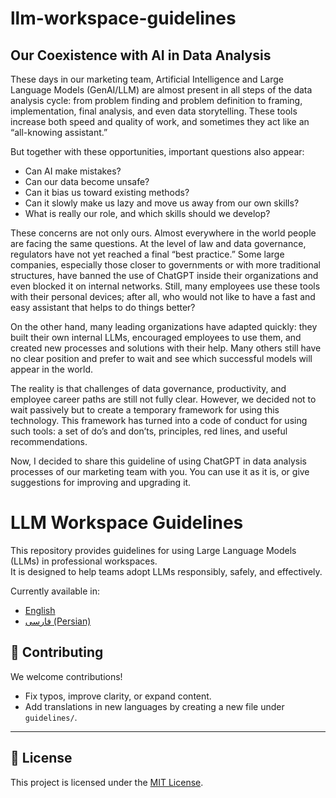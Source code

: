 # llm-workspace-guidelines


## Our Coexistence with AI in Data Analysis

These days in our marketing team, Artificial Intelligence and Large Language Models (GenAI/LLM) are almost present in all steps of the data analysis cycle: from problem finding and problem definition to framing, implementation, final analysis, and even data storytelling. These tools increase both speed and quality of work, and sometimes they act like an “all-knowing assistant.”

But together with these opportunities, important questions also appear:

* Can AI make mistakes?
* Can our data become unsafe?
* Can it bias us toward existing methods?
* Can it slowly make us lazy and move us away from our own skills?
* What is really our role, and which skills should we develop?

These concerns are not only ours. Almost everywhere in the world people are facing the same questions. At the level of law and data governance, regulators have not yet reached a final “best practice.” Some large companies, especially those closer to governments or with more traditional structures, have banned the use of ChatGPT inside their organizations and even blocked it on internal networks. Still, many employees use these tools with their personal devices; after all, who would not like to have a fast and easy assistant that helps to do things better?

On the other hand, many leading organizations have adapted quickly: they built their own internal LLMs, encouraged employees to use them, and created new processes and solutions with their help. Many others still have no clear position and prefer to wait and see which successful models will appear in the world.

The reality is that challenges of data governance, productivity, and employee career paths are still not fully clear. However, we decided not to wait passively but to create a temporary framework for using this technology. This framework has turned into a code of conduct for using such tools: a set of do’s and don’ts, principles, red lines, and useful recommendations.

Now, I decided to share this guideline of using ChatGPT in data analysis processes of our marketing team with you. You can use it as it is, or give suggestions for improving and upgrading it.


# LLM Workspace Guidelines

This repository provides guidelines for using Large Language Models (LLMs) in professional workspaces.  
It is designed to help teams adopt LLMs responsibly, safely, and effectively.  

Currently available in:
- [English](./guidelines/llm-workspace-guidelines-en.md)
- [فارسی (Persian)](./guidelines/llm-workspace-guidelines-fa.md)


## 🤝 Contributing
We welcome contributions!  
- Fix typos, improve clarity, or expand content.  
- Add translations in new languages by creating a new file under `guidelines/`.  

---

## 📜 License
This project is licensed under the [MIT License](./LICENSE).
